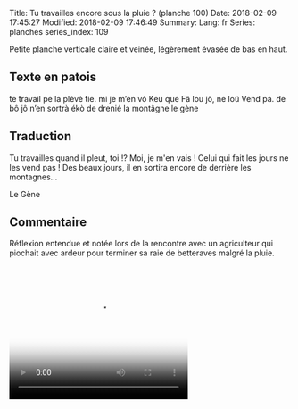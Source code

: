 Title: Tu travailles encore sous la pluie ?  (planche 100)
Date: 2018-02-09 17:45:27
Modified: 2018-02-09 17:46:49
Summary: 
Lang: fr
Series: planches
series_index: 109

Petite planche verticale claire et veinée, légèrement évasée de bas en haut.

<figure class="image-block" style="float: right; max-width: 45%;">
  <img alt="" src="{static}/images/planche_100.png">
  <figcaption style="max-width: 384px"></figcaption>
</figure>

## Texte en patois

te travail pe la plèvè tie. mi je m’en vò Keu que Fâ lou jô, ne loû
Vend pa. de bô jô n’en sortrà ékò de drenié la montâgne le gène

## Traduction

Tu travailles quand il pleut, toi !? Moi, je m'en vais ! Celui qui
fait les jours ne les vend pas !  Des beaux jours, il en sortira
encore de derrière les montagnes…

Le Gène

## Commentaire

Réflexion entendue et notée lors de la rencontre avec un agriculteur
qui piochait avec ardeur pour terminer sa raie de betteraves malgré la
pluie.

<video width="320" height="240" controls
  poster="{static}/images/thumbnails/video_100.jpg">
  <source src="https://d1njpgd0ygatdn.cloudfront.net/video_100.mp4" type="video/mp4">
</video>
